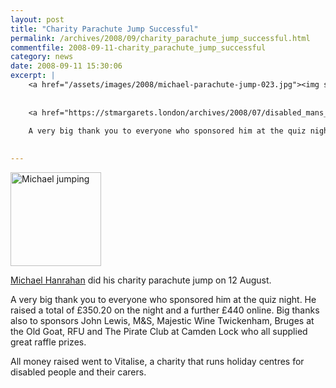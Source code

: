 ```yaml
---
layout: post
title: "Charity Parachute Jump Successful"
permalink: /archives/2008/09/charity_parachute_jump_successful.html
commentfile: 2008-09-11-charity_parachute_jump_successful
category: news
date: 2008-09-11 15:30:06
excerpt: |
    <a href="/assets/images/2008/michael-parachute-jump-023.jpg"><img src="/assets/images/2008/michael-parachute-jump-023-thumb.jpg" width="145" height="150" alt="Michael jumping" class="photo right" /></a>
    
     
    <a href="https://stmargarets.london/archives/2008/07/disabled_mans_charity_parachute_jump.html">Michael Hanrahan</a> did his charity parachute jump on 12 August.
    
    A very big thank you to everyone who sponsored him at the quiz night. He raised a total of &pound;350.20 on the night and a further &pound;440 online. Big thanks also to sponsors John Lewis, M&S, Majestic Wine Twickenham, Bruges at the Old Goat, RFU and The Pirate Club at Camden Lock who all supplied great raffle prizes.
    

---
```


<a href="/assets/images/2008/michael-parachute-jump-023.jpg"><img src="/assets/images/2008/michael-parachute-jump-023-thumb.jpg" width="145" height="150" alt="Michael jumping" class="photo right" /></a>

[Michael Hanrahan](https://stmargarets.london/archives/2008/07/disabled_mans_charity_parachute_jump.html) did his charity parachute jump on 12 August.

A very big thank you to everyone who sponsored him at the quiz night. He raised a total of £350.20 on the night and a further £440 online. Big thanks also to sponsors John Lewis, M&S, Majestic Wine Twickenham, Bruges at the Old Goat, RFU and The Pirate Club at Camden Lock who all supplied great raffle prizes.

All money raised went to Vitalise, a charity that runs holiday centres for disabled people and their carers.
